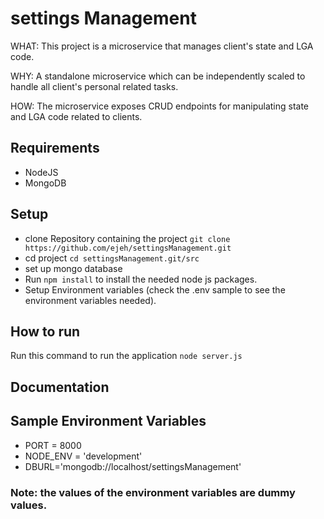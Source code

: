 # settings Management

WHAT: This project is a microservice that manages client's state and LGA code.

WHY: A standalone microservice which can be independently scaled to handle all client's personal related tasks.

HOW: The microservice exposes CRUD endpoints for manipulating state and LGA code related to clients.

## Requirements
* NodeJS
* MongoDB


## Setup
* clone Repository containing the project `git clone https://github.com/ejeh/settingsManagement.git`
* cd project `cd settingsManagement.git/src`
* set up mongo database
* Run `npm install` to install the needed node js packages.
* Setup Environment variables (check the .env sample to see the environment variables needed).

## How to run
Run this command to run the application `node server.js` 

## Documentation

## Sample Environment Variables
* PORT = 8000
* NODE_ENV = 'development'
* DBURL='mongodb://localhost/settingsManagement'

### Note: the values of the environment variables are dummy values.

